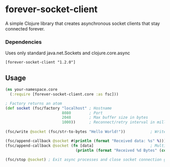# forever-socket-client
A simple Clojure library that creates asynchronous socket clients that stay connected forever.

### Dependencies
Uses only standard java.net.Sockets and clojure.core.async

`[forever-socket-client "1.2.0"]`

## Usage

```clojure
(ns your-namespace.core
  (:require [forever-socket-client.core :as fsc]))

; Factory returns an atom
(def socket (fsc/factory "localhost" ; Hostname
                         8080        ; Port
                         2048        ; Max buffer size in bytes
                         1000))      ; Reconnect/retry interval in milliseconds
 
(fsc/write @socket (fsc/str-to-bytes "Hello World!"))           ; Write to socket

(fsc/append-callback @socket #(println (format "Received data: %s" %))) ; Receive data from socket async
(fsc/append-callback @socket (fn [data]                         ; Multiple callbacks may be assigned
                               (println (format "Received %d Bytes" (count data)))))

(fsc/stop @socket) ; Exit async processes and close socket connection gracefully
```
